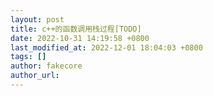 ```yaml
---
layout: post
title: c++的函数调用栈过程[TODO]
date: 2022-10-31 14:19:58 +0800
last_modified_at: 2022-12-01 18:04:03 +0800
tags: []
author: fakecore
author_url: 
---
```

